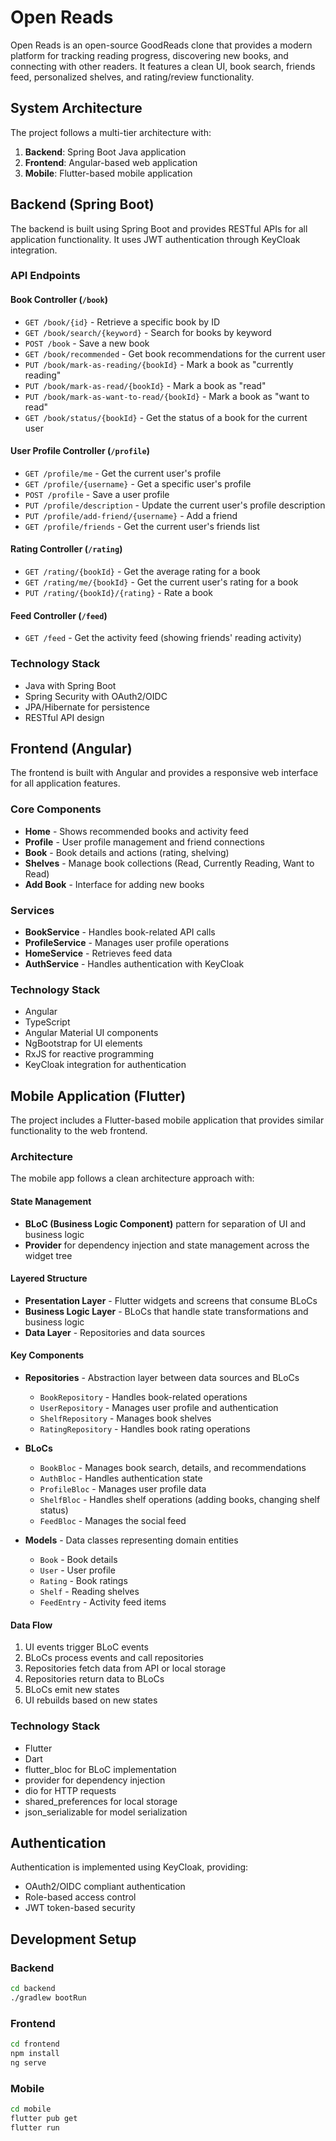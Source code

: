 # Open Reads

Open Reads is an open-source GoodReads clone that provides a modern platform for tracking reading progress, discovering new books, and connecting with other readers. It features a clean UI, book search, friends feed, personalized shelves, and rating/review functionality.

## System Architecture

The project follows a multi-tier architecture with:

1. **Backend**: Spring Boot Java application
2. **Frontend**: Angular-based web application
3. **Mobile**: Flutter-based mobile application

## Backend (Spring Boot)

The backend is built using Spring Boot and provides RESTful APIs for all application functionality. It uses JWT authentication through KeyCloak integration.

### API Endpoints

#### Book Controller (`/book`)
- `GET /book/{id}` - Retrieve a specific book by ID
- `GET /book/search/{keyword}` - Search for books by keyword
- `POST /book` - Save a new book
- `GET /book/recommended` - Get book recommendations for the current user
- `PUT /book/mark-as-reading/{bookId}` - Mark a book as "currently reading" 
- `PUT /book/mark-as-read/{bookId}` - Mark a book as "read"
- `PUT /book/mark-as-want-to-read/{bookId}` - Mark a book as "want to read"
- `GET /book/status/{bookId}` - Get the status of a book for the current user

#### User Profile Controller (`/profile`)
- `GET /profile/me` - Get the current user's profile
- `GET /profile/{username}` - Get a specific user's profile
- `POST /profile` - Save a user profile
- `PUT /profile/description` - Update the current user's profile description
- `PUT /profile/add-friend/{username}` - Add a friend
- `GET /profile/friends` - Get the current user's friends list

#### Rating Controller (`/rating`)
- `GET /rating/{bookId}` - Get the average rating for a book
- `GET /rating/me/{bookId}` - Get the current user's rating for a book
- `PUT /rating/{bookId}/{rating}` - Rate a book

#### Feed Controller (`/feed`)
- `GET /feed` - Get the activity feed (showing friends' reading activity)

### Technology Stack
- Java with Spring Boot
- Spring Security with OAuth2/OIDC
- JPA/Hibernate for persistence
- RESTful API design

## Frontend (Angular)

The frontend is built with Angular and provides a responsive web interface for all application features.

### Core Components
- **Home** - Shows recommended books and activity feed
- **Profile** - User profile management and friend connections
- **Book** - Book details and actions (rating, shelving)
- **Shelves** - Manage book collections (Read, Currently Reading, Want to Read)
- **Add Book** - Interface for adding new books

### Services
- **BookService** - Handles book-related API calls
- **ProfileService** - Manages user profile operations
- **HomeService** - Retrieves feed data
- **AuthService** - Handles authentication with KeyCloak

### Technology Stack
- Angular
- TypeScript
- Angular Material UI components
- NgBootstrap for UI elements
- RxJS for reactive programming
- KeyCloak integration for authentication

## Mobile Application (Flutter)

The project includes a Flutter-based mobile application that provides similar functionality to the web frontend.

### Architecture

The mobile app follows a clean architecture approach with:

#### State Management
- **BLoC (Business Logic Component)** pattern for separation of UI and business logic
- **Provider** for dependency injection and state management across the widget tree

#### Layered Structure
- **Presentation Layer** - Flutter widgets and screens that consume BLoCs
- **Business Logic Layer** - BLoCs that handle state transformations and business logic
- **Data Layer** - Repositories and data sources

#### Key Components
- **Repositories** - Abstraction layer between data sources and BLoCs
  - `BookRepository` - Handles book-related operations
  - `UserRepository` - Manages user profile and authentication
  - `ShelfRepository` - Manages book shelves
  - `RatingRepository` - Handles book rating operations
  
- **BLoCs**
  - `BookBloc` - Manages book search, details, and recommendations
  - `AuthBloc` - Handles authentication state
  - `ProfileBloc` - Manages user profile data
  - `ShelfBloc` - Handles shelf operations (adding books, changing shelf status)
  - `FeedBloc` - Manages the social feed

- **Models** - Data classes representing domain entities
  - `Book` - Book details
  - `User` - User profile
  - `Rating` - Book ratings
  - `Shelf` - Reading shelves
  - `FeedEntry` - Activity feed items

#### Data Flow
1. UI events trigger BLoC events
2. BLoCs process events and call repositories
3. Repositories fetch data from API or local storage
4. Repositories return data to BLoCs
5. BLoCs emit new states
6. UI rebuilds based on new states

### Technology Stack
- Flutter
- Dart
- flutter_bloc for BLoC implementation
- provider for dependency injection
- dio for HTTP requests
- shared_preferences for local storage
- json_serializable for model serialization

## Authentication

Authentication is implemented using KeyCloak, providing:
- OAuth2/OIDC compliant authentication
- Role-based access control
- JWT token-based security

## Development Setup

### Backend
```bash
cd backend
./gradlew bootRun
```

### Frontend
```bash
cd frontend
npm install
ng serve
```

### Mobile
```bash
cd mobile
flutter pub get
flutter run
```
